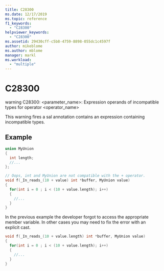 ```yaml
---
title: C28300
ms.date: 12/17/2019
ms.topic: reference
f1_keywords:
  - "C28300"
helpviewer_keywords:
  - "C28300"
ms.assetid: 29430cff-c5b8-4759-8898-055dc1c4597f
author: mikeblome
ms.author: mblome
manager: markl
ms.workload:
  - "multiple"
---
```

# C28300
warning C28300: <parameter_name>: Expression operands of incompatible types for operator <operator_name>

 This warning fires a sal annotation contains an expression containing incompatible types.

## Example

```cpp
union MyUnion
{
  int length;
  //...
};

// Oops, int and MyUnion are not compatible with the + operator.
void f(_In_reads_(10 + value) int *buffer, MyUnion value)
{
  for(int i = 0 ; i < (10 + value.length); i++)
  {
    //...
  }
}
```

In the previous example the developer forgot to access the appropriate member variable. In other cases you may need to fix the error with an explicit cast.

```cpp
void f(_In_reads_(10 + value.length) int *buffer, MyUnion value)
{
  for(int i = 0 ; i < (10 + value.length); i++)
  {
    //...
  }
}
```
